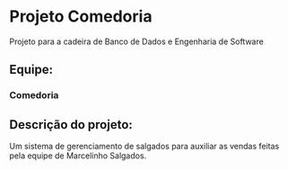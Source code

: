 # Projeto Comedoria
Projeto para a cadeira de Banco de Dados e Engenharia de Software
## Equipe: 
### Comedoria
## Descrição do projeto:
Um sistema de gerenciamento de salgados para auxiliar as vendas feitas pela equipe de Marcelinho Salgados.
